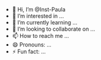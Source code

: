 - 👋 Hi, I’m @Inst-Paula
- 👀 I’m interested in ...
- 🌱 I’m currently learning ...
- 💞️ I’m looking to collaborate on ...
- 📫 How to reach me ...
- 😄 Pronouns: ...
- ⚡ Fun fact: ...

<!---
Inst-Paula/Inst-Paula is a ✨ special ✨ repository because its `README.md` (this file) appears on your GitHub profile.
You can click the Preview link to take a look at your changes.
--->
